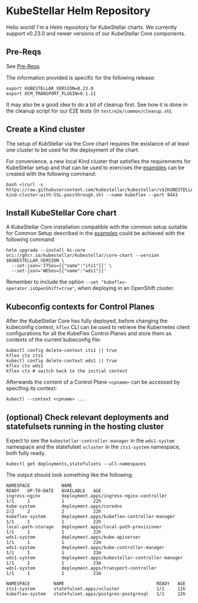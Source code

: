 # KubeStellar Helm Repository

Hello world!  I'm a Helm repository for KubeStellar charts.  We currently support v0.23.0 and newer versions of our KubeStellar Core components.

## Pre-Reqs
See [Pre-Reqs](https://docs.kubestellar.io/release-0.23.0/direct/pre-reqs/)

The information provided is specific for the following release:

```shell
export KUBESTELLAR_VERSION=0.23.0
export OCM_TRANSPORT_PLUGIN=0.1.11
```

It may also be a good idea to do a bit of cleanup first. See how it is done in the cleanup script for our E2E tests (in `test/e2e/common/cleanup.sh`).

## Create a Kind cluster

The setup of KubStellar via the Core chart requires the existance of at least one cluster
to be used for the deployment of the chart.

For convenience, a new local Kind cluster that satisfies the requirements for KubeStellar setup
and that can be used to exercises the [examples](./examples.md) can be created with the following command:

```shell
bash <(curl -s https://raw.githubusercontent.com/kubestellar/kubestellar/v${KUBESTELLAR_VERSION}/scripts/create-kind-cluster-with-SSL-passthrough.sh) --name kubeflex --port 9443
```

## Install KubeStellar Core chart

A KubeStellar Core installation compatible with the common setup suitable for Common Setup described in the [examples](examples.md) could be achieved with the following command:

```shell
helm upgrade --install ks-core oci://ghcr.io/kubestellar/kubestellar/core-chart --version $KUBESTELLAR_VERSION \
  --set-json='ITSes=[{"name":"its1"}]' \
  --set-json='WDSes=[{"name":"wds1"}]'
```

Remember to include the option `--set "kubeflex-operator.isOpenShift=true"`, when deploying in an OpenShift cluster.

## Kubeconfig contexts for Control Planes

After the KubeStellar Core has fully deployed, before changing the kubeconfig context, `kflex` CLI can be used to retrieve the Kubernetes client configurations for all the KubeFlex Control Planes and store them as contexts of the current kubeconfig file:

```shell
kubectl config delete-context its1 || true
kflex ctx its1
kubectl config delete-context wds1 || true
kflex ctx wds1
kflex ctx # switch back to the initial context
```

Afterwards the content of a Control Plane `<cpname>` can be accessed by specifing its context:

```shell
kubectl --context <cpname> ...
```

## (optional) Check relevant deployments and statefulsets running in the hosting cluster

Expect to see the `kubestellar-controller-manager` in the `wds1-system` namespace and the
statefulset `vcluster` in the `its1-system` namespace, both fully ready.

```shell
kubectl get deployments,statefulsets --all-namespaces
```

The output should look something like the following:

```shell
NAMESPACE            NAME                                             READY   UP-TO-DATE   AVAILABLE   AGE
ingress-nginx        deployment.apps/ingress-nginx-controller         1/1     1            1           22h
kube-system          deployment.apps/coredns                          2/2     2            2           22h
kubeflex-system      deployment.apps/kubeflex-controller-manager      1/1     1            1           22h
local-path-storage   deployment.apps/local-path-provisioner           1/1     1            1           22h
wds1-system          deployment.apps/kube-apiserver                   1/1     1            1           22m
wds1-system          deployment.apps/kube-controller-manager          1/1     1            1           22m
wds1-system          deployment.apps/kubestellar-controller-manager   1/1     1            1           21m
wds1-system          deployment.apps/transport-controller             1/1     1            1           21m

NAMESPACE         NAME                                   READY   AGE
its1-system       statefulset.apps/vcluster              1/1     11h
kubeflex-system   statefulset.apps/postgres-postgresql   1/1     22h
